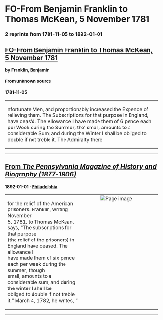 
# FO-From Benjamin Franklin to Thomas McKean, 5 November 1781

### 2 reprints from 1781-11-05 to 1892-01-01

## [FO-From Benjamin Franklin to Thomas McKean, 5 November 1781](https://founders.archives.gov/documents/Franklin/01-36-02-0010)

#### by Franklin, Benjamin

#### From unknown source

#### 1781-11-05

<table style="width: 100%;"><tr><td style="width: 50%">

nfortunate Men, and proportionably increased the Expence of relieving them. The Subscriptions for that purpose in England, have ceas’d. The Allowance I have made them of 6 pence each per Week during the Summer, tho’ small, amounts to a considerable Sum; and during the Winter I shall be obliged to double if not treble it. The Admiralty there
</td></tr></table>

---

## [From _The Pennsylvania Magazine of History and Biography (1877-1906)_](https://archive.org/details/sim_pennsylvania-magazine-of-history-and-biography_1892_16_2/page/n57/mode/1up?view=theater)

#### 1892-01-01 &middot; [Philadelphia](http://dbpedia.org/resource/Philadelphia)

<table style="width: 100%;"><tr><td style="width: 50%">

  
for the relief of the American prisoners. Franklin, writing November  
5, 1781, to Thomas McKean, says, “The subscriptions for that purpose  
(the relief of the prisoners) in England have ceased. The allowance I  
have made them of six pence each per week during the summer, though  
small, amounts to a considerable sum; and during the winter I shall be  
obliged to double if not treble it.” March 4, 1782, he writes, “
</td><td style="width: 50%; max-height: 75%; margin: auto; display: block;">
<img alt="Page image" src="https://iiif.archive.org/iiif/sim_pennsylvania-magazine-of-history-and-biography_1892_16_2&#0036;57/pct:25.956062,63.909774,54.312449,7.921590/600,/0/default.jpg"/>
</td>
</tr></table>

---

